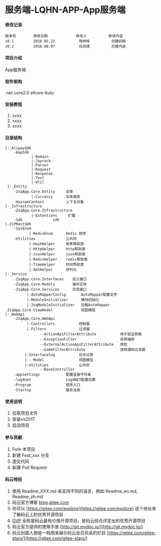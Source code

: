 ﻿# 服务端-LQHN-APP-App服务端

#### 修改记录


```
版本号        修改日期             修改人          修改内容
v0.1         2018.05.22           陶林辉          创建初稿
v0.2         2018.08.07           白尚德          完善内容
```

                    
                        

#### 项目介绍
App服务端

#### 软件架构
.net core2.0 
efcore
Auto


#### 安装教程

1. xxxx
2. xxxx
3. xxxx

#### 目录结构

```
|-_AlipaySDK
    -AopSdk
            |-Domain
            |-Jayrock
            |-Parser
            |-Request
            |-Response
            |-Test
            |-Util
 |-_Entity
    -ZsqApp.Core.Entity     实体
            |-Currency      实体类库
    -HainanContext          上下文对象
|-_Infrastructure
    -ZsqApp.Core.Infrastructure
            |-Extentions     扩展
    -Sdk              sdk 
|-CCPRestSDK  
    -SysEnum   
           |-RedisEnum      Redis 枚举
    -Utilities              公共的
           |-HashHelper     哈希帮助类
           |-HttpHelper     http帮助类
           |-JsonHelper     json帮助类
           |-RedisHelper    redis帮助类
           |-TimeHelper     时间帮助类
           |-XmlHelper      序列化
|-_Service
    -ZsqApp.Core.Interfaces    定义接口
    -ZsqApp.Core.Models        操作实体
    -ZsqApp.Core.Services      实现接口
          |-AutoMapperConfig       AutoMapper配置文件
          |-ModuleInitializer      模块初始化
          |-ZsqModuleInitializer   加载AutoMapper
-ZsqApp.Core.ViewModel             视图模型
|-_WebApi
    -ZsqApp.Core.WebApi    
          |-Controllers           控制器 
          |-Filters               过滤器
                --ActionApiFilterAttribute           用于验证参数
                --ExceptionFilter                    异常捕获
                --ExternalActionApiFilterAttribute   效检
                --GameFilterAttribute                游戏通知过滤器
         |-Interfacelog           日志记录
         | - Model                视图模型
         |-Utilities              公共的
                --BaseController    
    -appsettings            配置连接字符串   
    -log4net                Log4NET配置设置
    -Program                程序入口
    -Startup                服务注册

```


#### 使用说明

1. 拉取项目文件
2. 安装vs2017
3. 启动项目
#### 参与贡献

1. Fork 本项目
2. 新建 Feat_xxx 分支
3. 提交代码
4. 新建 Pull Request


#### 码云特技

1. 使用 Readme\_XXX.md 来支持不同的语言，例如 Readme\_en.md, Readme\_zh.md
2. 码云官方博客 [blog.gitee.com](https://blog.gitee.com)
3. 你可以 [https://gitee.com/explore](https://gitee.com/explore) 这个地址来了解码云上的优秀开源项目
4. [GVP](https://gitee.com/gvp) 全称是码云最有价值开源项目，是码云综合评定出的优秀开源项目
5. 码云官方提供的使用手册 [http://git.mydoc.io/](http://git.mydoc.io/)
6. 码云封面人物是一档用来展示码云会员风采的栏目 [https://gitee.com/gitee-stars/](https://gitee.com/gitee-stars/)